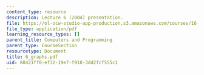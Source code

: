 ```yaml
---
content_type: resource
description: Lecture 6 (2004) presentation.
file: https://ol-ocw-studio-app-production.s3.amazonaws.com/courses/16-01-unified-engineering-i-ii-iii-iv-fall-2005-spring-2006/88421ff0ef3219e7f9183dd2fcf555c1_6_graphs.pdf
file_type: application/pdf
learning_resource_types: []
parent_title: Computers and Programming
parent_type: CourseSection
resourcetype: Document
title: 6_graphs.pdf
uid: 88421ff0-ef32-19e7-f918-3dd2fcf555c1
---
```

